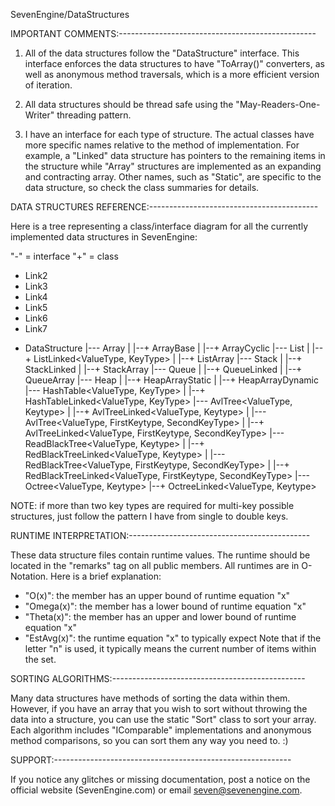 ﻿SevenEngine/DataStructures

IMPORTANT COMMENTS:-------------------------------------------------

1) All of the data structures follow the "DataStructure" interface.
This interface enforces the data structures to have "ToArray()"
converters, as well as anonymous method traversals, which is a more
efficient version of iteration.

2) All data structures should be thread safe using the 
"May-Readers-One-Writer" threading pattern.

3) I have an interface for each type of structure. The actual classes
have more specific names relative to the method of implementation.
For example, a "Linked" data structure has pointers to the remaining
items in the structure while "Array" structures are implemented as
an expanding and contracting array. Other names, such as "Static", are
specific to the data structure, so check the class summaries for details.

DATA STRUCTURES REFERENCE:------------------------------------------

Here is a tree representing a class/interface diagram for all the 
currently implemented data structures in SevenEngine:

"-" = interface
"+" = class

+ Link2
+ Link3
+ Link4
+ Link5
+ Link6
+ Link7
- DataStructure<Type>
|--- Array<Type>
|  |--+ ArrayBase<Type>
|  |--+ ArrayCyclic<Type>
|--- List<Type>
|  |--+ ListLinked<ValueType, KeyType>
|  |--+ ListArray<Type>
|--- Stack<Type>
|  |--+ StackLinked<Type>
|  |--+ StackArray<Type>
|--- Queue<Type>
|  |--+ QueueLinked<Type>
|  |--+ QueueArray<Type>
|--- Heap<Type>
|  |--+ HeapArrayStatic<Type>
|  |--+ HeapArrayDynamic<Type>
|--- HashTable<ValueType, KeyType>
|  |--+ HashTableLinked<ValueType, KeyType>
|--- AvlTree<ValueType, Keytype>
|  |--+ AvlTreeLinked<ValueType, Keytype>
|  |--- AvlTree<ValueType, FirstKeytype, SecondKeyType>
|     |--+ AvlTreeLinked<ValueType, FirstKeytype, SecondKeyType>
|--- ReadBlackTree<ValueType, Keytype>
|  |--+ RedBlackTreeLinked<ValueType, Keytype>
|  |--- RedBlackTree<ValueType, FirstKeytype, SecondKeyType>
|     |--+ RedBlackTreeLinked<ValueType, FirstKeytype, SecondKeyType>
|--- Octree<ValueType, Keytype>
   |--+ OctreeLinked<ValueType, Keytype>

NOTE: if more than two key types are required for multi-key possible 
structures, just follow the pattern I have from single to double keys.

RUNTIME INTERPRETATION:---------------------------------------------

These data structure files contain runtime values.
The runtime should be located in the "remarks" tag on all public members.
All runtimes are in O-Notation. Here is a brief explanation:
- "O(x)": the member has an upper bound of runtime equation "x"
- "Omega(x)": the member has a lower bound of runtime equation "x"
- "Theta(x)": the member has an upper and lower bound of runtime equation "x"
- "EstAvg(x)": the runtime equation "x" to typically expect
Note that if the letter "n" is used, it typically means the current 
number of items within the set.

SORTING ALGORITHMS:------------------------------------------------

Many data structures have methods of sorting the data within them.
However, if you have an array that you wish to sort without throwing
the data into a structure, you can use the static "Sort" class to
sort your array. Each algorithm includes "IComparable" implementations
and anonymous method comparisons, so you can sort them any way you
need to. :)

SUPPORT:-----------------------------------------------------------

If you notice any glitches or missing documentation, post a notice on 
the official website (SevenEngine.com) or email seven@sevenengine.com.